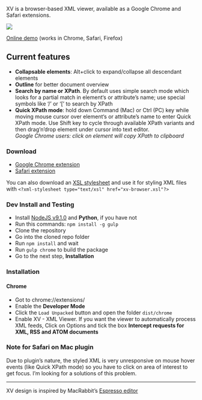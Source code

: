 XV is a browser-based XML viewer, available as a Google Chrome and
Safari extensions.

![][1]

[Online demo][] (works in Chrome, Safari, Firefox)

## Current features

-   **Collapsable elements**: Alt+click to expand/collapse all
    descendant elements
-   **Outline** for better document overview
-   **Search by name or XPath**. By default uses simple search mode
    which looks for a partial match in element‘s or attribute’s name;
    use special symbols like ‘/’ or ‘\[’ to search by XPath
-   **Quick XPath mode**: hold down Command (Mac) or Ctrl (PC) key while
    moving mouse cursor over element‘s or attribute’s name to enter
    Quick XPath mode. Use Shift key to cycle through available XPath
    variants and then drag’n’drop element under cursor into text
    editor.  
    *Google Chrome users: click on element will copy XPath to clipboard*

### Download

-   [Google Chrome extension][]
-   [Safari extension][]

You can also download an [XSL stylesheet][] and use it for styling XML
files with `<?xml-stylesheet type="text/xsl" href="xv-browser.xsl"?>`

### Dev Install and Testing

-   Install [NodeJS v9.1.0][] and **Python**, if you have not
-   Run this commands: `npm install -g gulp`
-   Clone the repository
-   Go into the cloned repo folder
-   Run `npm install` and wait
-   Run `gulp chrome` to build the package
-   Go to the next step, **Installation**

### Installation

#### Chrome

-   Got to chrome://extensions/
-   Enable the **Developer Mode**
-   Click the `Load Unpacked` button and open the folder `dist/chrome`
-   Enable XV - XML Viewer. If you want
    the viewer to automatically process XML feeds, Click on Options and
    tick the box <strong>Intercept requests for XML, RSS and ATOM
    documents</strong>

### Note for Safari on Mac plugin

Due to plugin’s nature, the styled XML is very unresponsive on mouse
hover events (like Quick XPath mode) so you have to click on area of
interest to get focus. I’m looking for a solutions of this problem.

------------------------------------------------------------------------

XV design is inspired by MacRabbit’s [Espresso editor][]

  [1]: http://files.chikuyonok.ru/xv/screenshot.png?v=2
  [Online demo]: http://files.chikuyonok.ru/xv/
  [Google Chrome extension]: https://chrome.google.com/webstore/detail/eeocglpgjdpaefaedpblffpeebgmgddk
  [Safari extension]: http://files.chikuyonok.ru/xv/xv.safariextz
  [XSL stylesheet]: https://github.com/sergeche/xmlview/downloads
  [NodeJS v9.1.0]: https://www.digitalocean.com/community/tutorials/how-to-install-node-js-on-ubuntu-20-04#option-3-%E2%80%94-installing-node-using-the-node-version-manager
  [Espresso editor]: http://macrabbit.com/espresso/